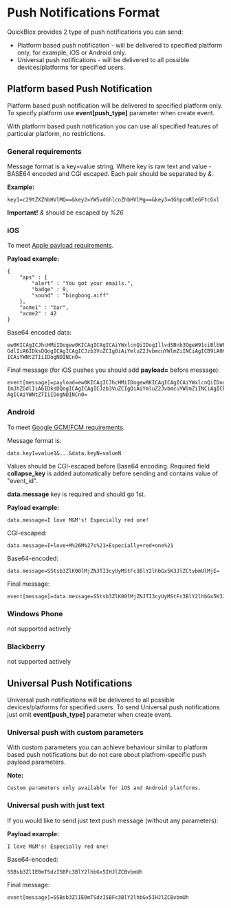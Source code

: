 <span id="Push_notifications_format" class="on_page_navigation"></span>
# Push Notifications Format
QuickBlox provides 2 type of push notifications you can send:

* Platform based push notification - will be delivered to specified platform only, for example, iOS or Android only.
* Universal push notifications - will be delivered to all possible devices/platforms for specified users.

## Platform based Push Notification
Platform based push notification will be delivered to specified platform only. To specify platform use **event[push_type]** parameter when create event.

With platform based push notification you can use all specified features of particular platform, no restrictions.

### General requirements
Message format is a key=value string. Where key is raw text and value - BASE64 encoded and CGI escaped. Each pair should be separated by *&*.

**Example:** 
```
key1=c29tZXZhbHVlMQ==&key2=YW5vdGhlcnZhbHVlMg==&key3=dGhpcmRleGFtcGxl 
```
**Important!** *&* should be escaped by *%26* 

### iOS
To meet [Apple payload requirements](https://developer.apple.com/library/content/documentation/NetworkingInternet/Conceptual/RemoteNotificationsPG/PayloadKeyReference.html#//apple_ref/doc/uid/TP40008194-CH17-SW1). 

**Payload example:**
```
{
    "aps" : {
        "alert" : "You got your emails.",
        "badge" : 9,
        "sound" : "bingbong.aiff"
    },
    "acme1" : "bar",
    "acme2" : 42
}
```

Base64 encoded data:
```
ew0KICAgICJhcHMiIDogew0KICAgICAgICAiYWxlcnQiIDogIllvdSBnb3QgeW91ciBlbWFpbHMuIiwNCiAgICAgICAgImJhZ
GdlIiA6IDksDQogICAgICAgICJzb3VuZCIgOiAiYmluZ2JvbmcuYWlmZiINCiAgICB9LA0KICAgICJhY21lMSIgOiAiYmFyIiwNCiAg
ICAiYWNtZTIiIDogNDINCn0=
```

Final message (for iOS pushes you should add **payload=** before message):
```
event[message]=payload=ew0KICAgICJhcHMiIDogew0KICAgICAgICAiYWxlcnQiIDogIllvdSBnb3QgeW91ciBlbWFpbHMuIiwNCiAgICAgICAg
ImJhZGdlIiA6IDksDQogICAgICAgICJzb3VuZCIgOiAiYmluZ2JvbmcuYWlmZiINCiAgICB9LA0KICAgICJhY21lMSIgOiAiYmFyIiwNCi
AgICAiYWNtZTIiIDogNDINCn0=
```

### Android
To meet [Google GCM/FCM requirements](https://developers.google.com/cloud-messaging/gcm).

Message format is:
```
data.key1=value1&...&data.keyN=valueN
```

Values should be CGI-escaped before Base64 encoding.
Required field **collapse_key** is added automatically before sending and contains value of "event_id".

**data.message** key is required and should go 1st.

**Payload example:**
```
data.message=I love M&M's! Especially red one!
```

CGI-escaped:
```
data.message=I+love+M%26M%27s%21+Especially+red+one%21
```

Base64-encoded:
```
data.message=SStsb3ZlK00lMjZNJTI3cyUyMStFc3BlY2lhbGx5K3JlZCtvbmUlMjE=
```

Final message:
```
event[message]=data.message=SStsb3ZlK00lMjZNJTI3cyUyMStFc3BlY2lhbGx5K3JlZCtvbmUlMjE=
```

### Windows Phone
not supported actively

### Blackberry
not supported actively

## Universal Push Notifications
Universal push notifications will be delivered to all possible devices/platforms for specified users. To send Universal push notifications just omit **event[push_type]** parameter when create event.

### Universal push with custom parameters
With custom parameters you can achieve behaviour similar to platform based push notifications but do not care about platfrom-specific push payload parameters.

**Note:** 
```
Custom parameters only available for iOS and Android platforms.
```

### Universal push with just text
If you would like to send just text push message (without any parameters):

**Payload example:** 

```
I love M&M's! Especially red one!
```

Base64-encoded:
```
SSBsb3ZlIE0mTSdzISBFc3BlY2lhbGx5IHJlZCBvbmUh
```

Final message:
```
event[message]=SSBsb3ZlIE0mTSdzISBFc3BlY2lhbGx5IHJlZCBvbmUh
```

